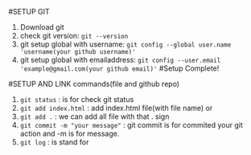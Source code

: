 #SETUP GIT
1. Download git
2. check git version: `git --version`
3. git setup global with username: `git config --global user.name 'username(your github username)'`
4. git setup global with emailaddress: `git config --user.email 'example@gmail.com(your github email)'`
#Setup Complete!

#SETUP AND LINK commands(file and github repo)
1. `git status` : is for check git status
2. `git add index.html` : add index.html file(with file name)
or
3. `git add .` : we can add all file with that . sign
4. `git commit -m "your message"` : git commit is for commited your git action and -m is for message.
5. `git log` : is stand for 
